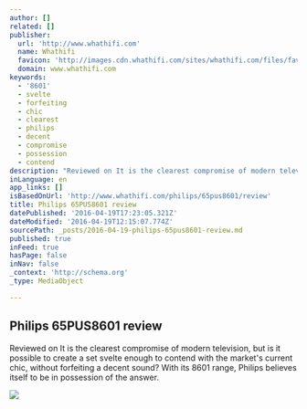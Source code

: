 ```yaml
---
author: []
related: []
publisher:
  url: 'http://www.whathifi.com'
  name: Whathifi
  favicon: 'http://images.cdn.whathifi.com/sites/whathifi.com/files/favicon-01_0.jpg'
  domain: www.whathifi.com
keywords:
  - '8601'
  - svelte
  - forfeiting
  - chic
  - clearest
  - philips
  - decent
  - compromise
  - possession
  - contend
description: "Reviewed on It is the clearest compromise of modern television, but is it possible to create a set svelte enough to contend with the market's current chic, without forfeiting a decent sound? With its 8601 range, Philips believes itself to be in possession of the answer."
inLanguage: en
app_links: []
isBasedOnUrl: 'http://www.whathifi.com/philips/65pus8601/review'
title: Philips 65PUS8601 review
datePublished: '2016-04-19T17:23:05.321Z'
dateModified: '2016-04-19T12:15:07.774Z'
sourcePath: _posts/2016-04-19-philips-65pus8601-review.md
published: true
inFeed: true
hasPage: false
inNav: false
_context: 'http://schema.org'
_type: MediaObject

---
```

<article style=""><h1>Philips 65PUS8601 review</h1><p>Reviewed on It is the clearest compromise of modern television, but is it possible to create a set svelte enough to contend with the market's current chic, without forfeiting a decent sound? With its 8601 range, Philips believes itself to be in possession of the answer.</p><img src="http://images.cdn.whathifi.com/sites/whathifi.com/files/styles/news_menu_video_thumbnail/public/brands/news/2015-apr/how-to-make-a-turntable.jpg?itok=K5Llek_P&amp;timestamp=1460729552" /></article>